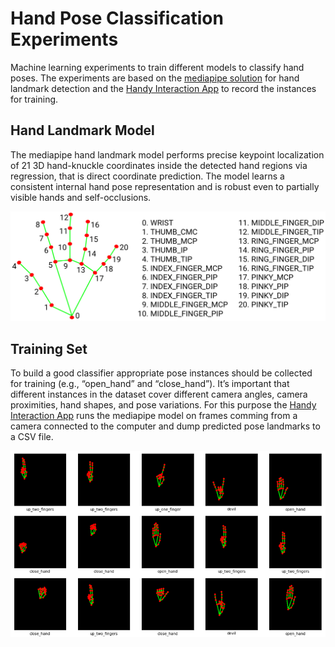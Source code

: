 # Hand Pose Classification Experiments

Machine learning experiments to train different models to classify hand poses. The experiments are based on the [mediapipe solution](https://google.github.io/mediapipe/solutions/hands.html) for hand landmark detection and the [Handy Interaction App](https://github.com/AntonioEscamilla/HandyInteraction) to record the instances for training.

## Hand Landmark Model
The mediapipe hand landmark model performs precise keypoint localization of 21 3D hand-knuckle coordinates inside the detected hand regions via regression, that is direct coordinate prediction. The model learns a consistent internal hand pose representation and is robust even to partially visible hands and self-occlusions.

![alt text](https://github.com/AntonioEscamilla/images-in-readMe/blob/master/HandPoseClassifier/mediapipe_hand_landmarks.png)

## Training Set
To build a good classifier appropriate pose instances should be collected for training (e.g., “open_hand” and “close_hand”). It’s important that different instances in the dataset cover different camera angles, camera proximities, hand shapes, and pose variations. For this purpose the [Handy Interaction App](https://github.com/AntonioEscamilla/HandyInteraction) runs the mediapipe model on frames comming from a camera connected to the computer and dump predicted pose landmarks to a CSV file.

![alt text](https://github.com/AntonioEscamilla/images-in-readMe/blob/master/HandPoseClassifier/labels_and_poses.png)
